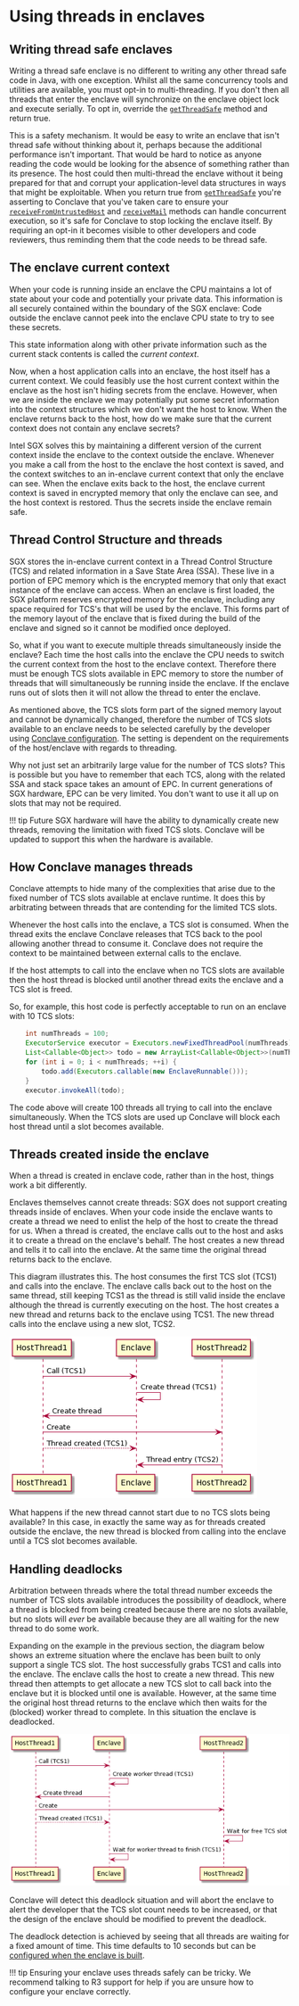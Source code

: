 # Using threads in enclaves

## Writing thread safe enclaves

Writing a thread safe enclave is no different to writing any other thread safe code in Java, with one exception.
Whilst all the same concurrency tools and utilities are available, you must opt-in to multi-threading. If you
don't then all threads that enter the enclave will synchronize on the enclave object lock and execute serially. To opt in,
override the [`getThreadSafe`](api/-conclave/com.r3.conclave.enclave/-enclave/get-thread-safe.html) method and return true.

This is a safety mechanism. It would be easy to write an enclave that isn't thread safe without thinking about it, 
perhaps because the additional performance isn't important. That would be hard to notice as anyone reading the code
would be looking for the absence of something rather than its presence. The host could then multi-thread the enclave
without it being prepared for that and corrupt your application-level data structures in ways that might be exploitable.
When you return true from [`getThreadSafe`](api/-conclave/com.r3.conclave.enclave/-enclave/get-thread-safe.html) 
you're asserting to Conclave that you've taken care to ensure your 
[`receiveFromUntrustedHost`](api/-conclave/com.r3.conclave.enclave/-enclave/receive-from-untrusted-host.html) and
[`receiveMail`](api/-conclave/com.r3.conclave.enclave/-enclave/receive-mail.html) methods can handle
concurrent execution, so it's safe for Conclave to stop
locking the enclave itself. By requiring an opt-in it becomes visible to other developers and code reviewers, thus 
reminding them that the code needs to be thread safe.

## The enclave current context

When your code is running inside an enclave the CPU maintains a lot of state about your code and potentially
your private data. This information is all securely contained within the boundary of the SGX enclave: Code
outside the enclave cannot peek into the enclave CPU state to try to see these secrets.

This state information along with other private information such as the current stack contents is called
the _current context_. 

Now, when a host application calls into an enclave, the host itself has a current context. We could feasibly 
use the host current context within the enclave as the host isn't hiding secrets from the enclave. However, 
when we are inside the enclave we may potentially put some secret information into the context structures
which we don't want the host to know. When the enclave returns back to the host, how do we make sure that
the current context does not contain any enclave secrets?

Intel SGX solves this by maintaining a different version of the current context inside the enclave to the
context outside the enclave. Whenever you make a call from the host to the enclave the host context is
saved, and the context switches to an in-enclave current context that only the enclave can see. When the
enclave exits back to the host, the enclave current context is saved in encrypted memory that only the
enclave can see, and the host context is restored. Thus the secrets inside the enclave remain safe.

## Thread Control Structure and threads

SGX stores the in-enclave current context in a Thread Control Structure (TCS) and related information in
a Save State Area (SSA). These live in a portion of EPC memory which is the
encrypted memory that only that exact instance of the enclave can access. When an enclave is first loaded,
the SGX platform reserves encrypted memory for the enclave, including any space required for TCS's that
will be used by the enclave. This forms part of the memory layout of the enclave that is fixed during
the build of the enclave and signed so it cannot be modified once deployed.

So, what if you want to execute multiple threads simultaneously inside the enclave? Each time the host
calls into the enclave the CPU needs to switch the current context from the host to the enclave context.
Therefore there must be enough TCS slots available in EPC memory to store the number of threads that
will simultaneously be running inside the enclave. If the enclave runs out of slots then it will not
allow the thread to enter the enclave.

As mentioned above, the TCS slots form part of the signed memory layout and cannot be dynamically changed,
therefore the number of TCS slots available to an enclave needs to be selected carefully by the developer
using [Conclave configuration](enclave-configuration.md#maxthreads). The setting is dependent on the 
requirements of the host/enclave with regards to threading.

Why not just set an arbitrarily large value for the number of TCS slots? This is possible but you
have to remember that each TCS, along with the related SSA and stack space takes an amount of EPC.
In current generations of SGX hardware, EPC can be very limited. You don't want to use it all up 
on slots that may not be required.

!!! tip
    Future SGX hardware will have the ability to dynamically create new threads, removing the limitation
    with fixed TCS slots. Conclave will be updated to support this when the hardware is available.

## How Conclave manages threads

Conclave attempts to hide many of the complexities that arise due to the fixed number of TCS slots
available at enclave runtime. It does this by arbitrating between threads that are contending for the
limited TCS slots.

Whenever the host calls into the enclave, a TCS slot is consumed. When the thread exits the enclave
Conclave releases that TCS back to the pool allowing another thread to consume it. Conclave does not
require the context to be maintained between external calls to the enclave.

If the host attempts to call into the enclave when no TCS slots are available then the host thread is
blocked until another thread exits the enclave and a TCS slot is freed.

So, for example, this host code is perfectly acceptable to run on an enclave with 10 TCS slots:

```java
    int numThreads = 100;
    ExecutorService executor = Executors.newFixedThreadPool(numThreads);
    List<Callable<Object>> todo = new ArrayList<Callable<Object>>(numThreads);
    for (int i = 0; i < numThreads; ++i) {
        todo.add(Executors.callable(new EnclaveRunnable()));
    }
    executor.invokeAll(todo);
```

The code above will create 100 threads all trying to call into the enclave simultaneously. When the TCS
slots are used up Conclave will block each host thread until a slot becomes available.

## Threads created inside the enclave

When a thread is created in enclave code, rather than in the host, things work a bit differently.

Enclaves themselves cannot create threads: SGX does not support creating threads inside of enclaves.
When your code inside the enclave wants to create a thread we need to enlist the help of the host
to create the thread for us. When a thread is created, the enclave calls out to the host and asks
it to create a thread on the enclave's behalf. The host creates a new thread and tells it to call
into the enclave. At the same time the original thread returns back to the enclave.

This diagram illustrates this. The host consumes the first TCS slot (TCS1) and calls into the enclave.
The enclave calls back out to the host on the same thread, still keeping TCS1 as the thread is
still valid inside the enclave although the thread is currently executing on the host. The host
creates a new thread and returns back to the enclave using TCS1. The new thread calls into the enclave
using a new slot, TCS2.

![enclave threads](images/thread-tcs.png)

What happens if the new thread cannot start due to no TCS slots being available? In this case, 
in exactly the same way as for threads created outside the enclave, the new thread is blocked 
from calling into the enclave until a TCS slot becomes available.

## Handling deadlocks

Arbitration between threads where the total thread number exceeds the number of TCS
slots available introduces the possibility of deadlock, where a thread is blocked from being 
created because there are no slots available, but no slots will _ever_ be available because
they are all waiting for the new thread to do some work.

Expanding on the example in the previous section, the diagram below shows an extreme situation
where the enclave has been built to only support a single TCS slot. The host successfully
grabs TCS1 and calls into the enclave. The enclave calls the host to create a new thread.
This new thread then attempts to get allocate a new TCS slot to call back into the 
enclave but it is blocked until one is available. However, at the same time the original
host thread returns to the enclave which then waits for the (blocked) worker thread to
complete. In this situation the enclave is deadlocked.

![enclave threads](images/thread-deadlock.png)

Conclave will detect this deadlock situation and will abort the enclave to alert the developer
that the TCS slot count needs to be increased, or that the design of the enclave should be
modified to prevent the deadlock.

The deadlock detection is achieved by seeing that all threads are waiting for a fixed amount
of time. This time defaults to 10 seconds but can be 
[configured when the enclave is built](enclave-configuration.md#deadlockTimeout).

!!! tip
    Ensuring your enclave uses threads safely can be tricky. We recommend talking to R3
    support for help if you are unsure how to configure your enclave correctly.
